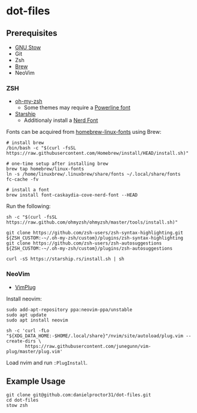# dot-files

## Prerequisites

- [GNU Stow](https://www.gnu.org/software/stow/)
- Git
- Zsh
- [Brew](https://brew.sh/)
- NeoVim

### ZSH

- [oh-my-zsh](https://ohmyz.sh/#install)
  - Some themes may require a [Powerline font](https://github.com/powerline/fonts)
- [Starship](https://starship.rs/guide/#%F0%9F%9A%80-installation)
  - Additionaly install a [Nerd Font](https://www.nerdfonts.com/font-downloads)

Fonts can be acquired from [homebrew-linux-fonts](https://github.com/Homebrew/homebrew-linux-fonts) using Brew:

```
# install brew
/bin/bash -c "$(curl -fsSL https://raw.githubusercontent.com/Homebrew/install/HEAD/install.sh)"

# one-time setup after installing brew
brew tap homebrew/linux-fonts
ln -s /home/linuxbrew/.linuxbrew/share/fonts ~/.local/share/fonts
fc-cache -fv

# install a font
brew install font-caskaydia-cove-nerd-font --HEAD
```

Run the following:
```
sh -c "$(curl -fsSL https://raw.github.com/ohmyzsh/ohmyzsh/master/tools/install.sh)"

git clone https://github.com/zsh-users/zsh-syntax-highlighting.git ${ZSH_CUSTOM:-~/.oh-my-zsh/custom}/plugins/zsh-syntax-highlighting
git clone https://github.com/zsh-users/zsh-autosuggestions ${ZSH_CUSTOM:-~/.oh-my-zsh/custom}/plugins/zsh-autosuggestions

curl -sS https://starship.rs/install.sh | sh
```

### NeoVim

- [VimPlug](https://github.com/junegunn/vim-plug)

Install neovim:
```
sudo add-apt-repository ppa:neovim-ppa/unstable
sudo apt update
sudo apt install neovim

sh -c 'curl -fLo "${XDG_DATA_HOME:-$HOME/.local/share}"/nvim/site/autoload/plug.vim --create-dirs \
       https://raw.githubusercontent.com/junegunn/vim-plug/master/plug.vim'
```

Load nvim and run `:PlugInstall`.

## Example Usage

```
git clone git@github.com:danielproctor31/dot-files.git
cd dot-files
stow zsh
```
